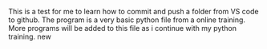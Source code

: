 This is a test for me to learn how to commit and push a folder from VS code to github.  The program is a very basic python file from a online training.  More programs will be added to this file as i continue with my python training. new